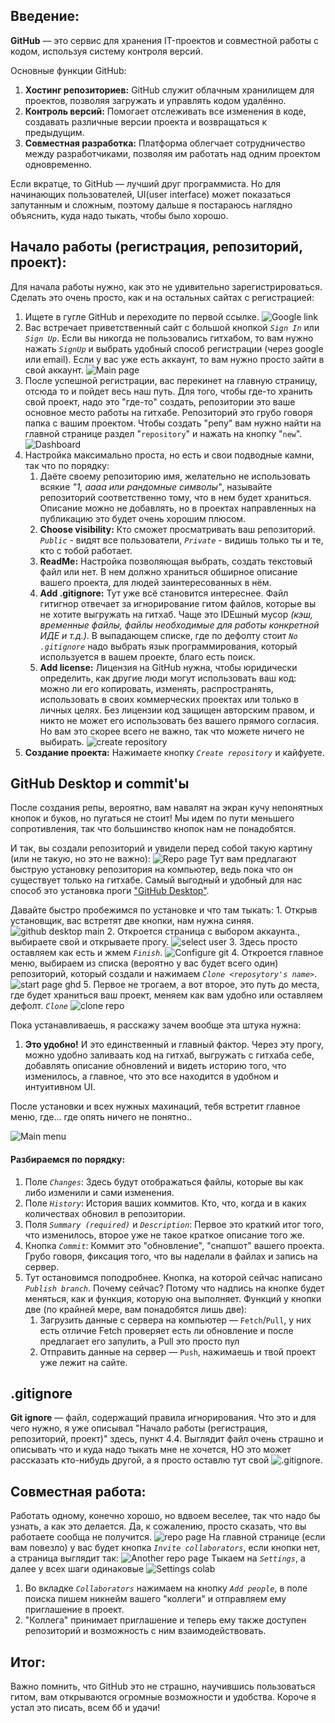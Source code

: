 ## Введение:

**GitHub** — это сервис для хранения IT-проектов и совместной  работы с кодом, используя систему контроля версий.

Основные функции GitHub:
1. **Хостинг репозиториев:** GitHub служит облачным хранилищем для проектов, позволяя загружать и управлять кодом удалённо.
2. **Контроль версий:** Помогает отслеживать все изменения в коде, создавать различные версии проекта и возвращаться к предыдущим.
3. **Совместная разработка:** Платформа облегчает сотрудничество между разработчиками, позволяя им работать над одним проектом одновременно.

Если вкратце, то GitHub — лучший друг программиста. Но для начинающих пользователей, UI(user interface) может показаться запутанным и сложным, поэтому дальше я постараюсь наглядно объяснить, куда надо тыкать, чтобы было хорошо.

## Начало работы (регистрация, репозиторий, проект):

Для начала работы нужно, как это не удивительно зарегистрироваться. Сделать это очень просто, как и на остальных сайтах с регистрацией:
1. Ищете в гугле GitHub и переходите по первой ссылке.
	![Google link](./resourses/google_link.png)
2. Вас встречает приветственный сайт с большой кнопкой *`Sign In`* или *`Sign Up`*.  Если вы никогда не пользовались гитхабом, то вам нужно нажать *`SignUp`* и выбрать удобный способ регистрации (через google или email). Если у вас уже есть аккаунт, то вам нужно просто зайти в свой аккаунт.
	![Main page](./resourses/main_page.png)
3. После успешной регистрации, вас перекинет на главную страницу, отсюда то и пойдет весь наш путь. Для того, чтобы где-то хранить свой проект, надо это "где-то" создать, репозитории это ваше основное место работы на гитхабе. Репозиторий это грубо говоря папка с вашим проектом. Чтобы создать "репу" вам нужно найти на главной странице раздел "`repository`" и нажать на кнопку "`new`".
	![Dashboard](./resourses/dashboard.png)
4. Настройка максимально проста, но есть и свои подводные камни, так что по порядку: 
	1. Даёте своему репозиторию имя, желательно не использовать всякие *"1, аааа или рандомные символы"*, называйте репозиторий соответственно тому, что в нем будет храниться. Описание можно не добавлять, но в проектах направленных на публикацию это будет очень хорошим плюсом.
	2. **Choose visibility:** Кто сможет просматривать ваш репозиторий. *`Public`* - видят все пользователи, *`Private`* - видишь только ты и те, кто с тобой работает.
	3. **ReadMe:** Настройка позволяющая выбрать, создать текстовый файл или нет. В нем должно храниться обширное описание вашего проекта, для людей заинтересованных в нём.
	4. **Add .gitignore:** Тут уже всё становится интереснее. Файл гитигнор отвечает за игнорирование гитом файлов, которые вы не хотите выгружать на гитхаб. Чаще это IDEшный мусор *(кэш, временные файлы, файлы необходимые для работы конкретной ИДЕ и т.д.)*. В выпадающем списке, где по дефолту стоит *`No .gitignore`* надо выбрать язык программирования, который используется в вашем проекте, благо есть поиск.
	5. **Add license:** Лицензия на GitHub нужна, чтобы юридически определить, как другие люди могут использовать ваш код: можно ли его копировать, изменять, распространять, использовать в своих коммерческих проектах или только в личных целях. Без лицензии код защищен авторским правом, и никто не может его использовать без вашего прямого согласия. Но вам это скорее всего не важно, так что можете ничего не выбирать.
	![create repository](./resourses/create_repository.png)
5. **Создание проекта:** Нажимаете кнопку *`Create repository`* и кайфуете.

## GitHub Desktop и commit'ы

После создания репы, вероятно, вам навалят на экран кучу непонятных кнопок и буков, но пугаться не стоит! Мы идем по пути меньшего сопротивления, так что большинство кнопок нам не понадобятся.

И так, вы создали репозиторий и увидели перед собой такую картину (или не такую, но это не важно):
![Repo page](./resourses/repo_page.png)
Тут вам предлагают быструю установку репозитория на компьютер, ведь пока что он существует только на гитхабе. Самый выгодный и удобный для нас способ это установка проги ["GitHub Desktop"](https://desktop.github.com/download/). 

Давайте быстро пробежимся по установке и что там тыкать:
	1. Открыв установщик, вас встретят две кнопки, нам нужна синяя.
		![github desktop main](./resourses/github_desktop_main.png)
	2. Откроется страница с выбором аккаунта., выбираете свой и открываете прогу.
		![select user](./resourses/select_user.png)
	3. Здесь просто оставляем как есть и жмем *`Finish`*.
		![Configure git](./resourses/configure_git.png)
	4. Откроется главное меню, выбираем из списка (вероятно у вас будет всего один) репозиторий, который создали и нажимаем *`Clone <reposytory's name>`*.
		![start page ghd](./resourses/start_page_ghd.png)
	5. Первое не трогаем, а вот второе, это путь до места, где будет храниться ваш проект, меняем как вам удобно или оставляем дефолт. *`Clone`*
	 ![clone repo](./resourses/clon_repo.png)


Пока устанавливаешь, я расскажу зачем вообще эта штука нужна:
1. **Это удобно!** И это единственный и главный фактор. Через эту прогу, можно удобно заливаать код на гитхаб, выгружать с гитхаба себе, добавлять описание обновлений и видеть историю того, что изменилось, а главное, что это все находится в удобном и интуитивном UI. 

После установки и всех нужных махинаций, тебя встретит главное меню, где... где опять ничего не понятно..

![Main menu](./resourses/main_menu.png)
#### Разбираемся по порядку:
1. Поле *`Changes`*: Здесь будут отображаться файлы, которые вы как либо изменили и сами изменения.
2. Поле *`History`*: История ваших коммитов. Кто, что, когда и в каких количествах обновил в репозитории.
3. Поля *`Summary (required)`* и *`Description`*: Первое это краткий итог того, что изменилось, второе уже не такое краткое описание того же.
4. Кнопка *`Commit`*: Коммит это "обновление", "снапшот" вашего проекта. Грубо говоря, фиксация того, что вы наделали в файлах и запись на сервер.
5. Тут остановимся поподробнее. Кнопка, на которой сейчас написано *`Publish branch`*. Почему сейчас? Потому что надпись на кнопке будет меняться, как и функция, которую она выполняет. Функций у кнопки две (по крайней мере, вам понадобятся лишь две):
	1. Загрузить данные с сервера на компьютер — `Fetch`/`Pull`, у них есть отличие Fetch проверяет есть ли обновление и после предлагает его запулить, а Pull это просто пул
	2. Отправить данные на сервер — `Push`, нажимаешь и твой проект уже лежит на сайте.

## .gitignore

**Git ignore** — файл, содержащий правила игнорирования. Что это и для чего нужно, я уже описывал "Начало работы (регистрация, репозиторий, проект)" здесь, пункт 4.4. Выглядит файл очень страшно и описывать что и куда надо тыкать мне не хочется, НО это может рассказать кто-нибудь другой, а я просто оставлю тут свой  ![.gitignore](./resourses/.gitignore). 

## Совместная работа:

Работать одному, конечно хорошо, но вдвоем веселее, так что надо бы узнать, а как это делается. Да, к сожалению, просто сказать, что вы работаете сообща не получится.
![repo page](./resourses/repo_page.png)
На главной странице (если вам повезло) у вас будет кнопка *`Invite collaborators`*, если кнопки нет, а страница выглядит так:
![Another repo page](./resourses/another_repo_page.png)
Тыкаем на *`Settings`*, а далее у всех шаги одинаковые ![Settings colab](./resourses/settings_collab.png)

1. Во вкладке *`Collaborators`* нажимаем на кнопку *`Add people`*, в поле поиска пишем никнейм вашего "коллеги" и отправляем ему приглашение в проект.
2. "Коллега" принимает приглашение и теперь ему также доступен репозиторий и возможность с ним взаимодействовать.
## Итог:

Важно помнить, что GitHub это не страшно, научившись пользоваться гитом, вам открываются огромные возможности и удобства. Короче я устал это писать, всем бб и удачи! 
